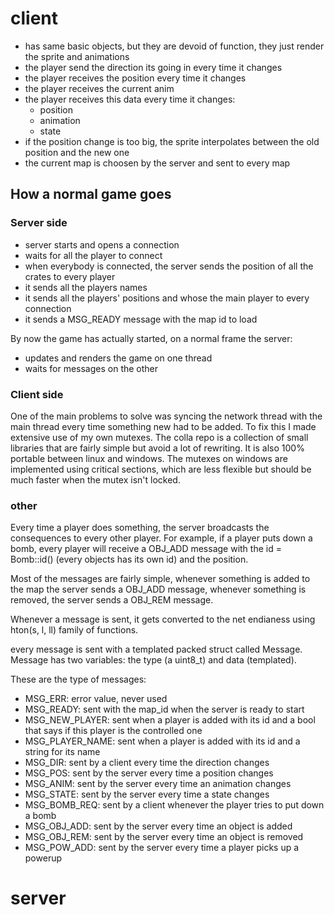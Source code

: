 # client
- has same basic objects, but they are devoid of function, 
  they just render the sprite and animations
- the player send the direction its going in every time it changes
- the player receives the position every time it changes
- the player receives the current anim
- the player receives this data every time it changes:
  - position
  - animation
  - state
- if the position change is too big, the sprite interpolates between 
  the old position and the new one
- the current map is choosen by the server and sent to every map


## How a normal game goes

### Server side
- server starts and opens a connection
- waits for all the player to connect
- when everybody is connected, the server sends the position of all 
  the crates to every player
- it sends all the players names
- it sends all the players' positions and whose the main player 
  to every connection
- it sends a MSG_READY message with the map id to load

By now the game has actually started, on a normal frame the server:
- updates and renders the game on one thread
- waits for messages on the other

### Client side

One of the main problems to solve was syncing the network
thread with the main thread every time something new had to be added.
To fix this I made extensive use of my own mutexes.
The colla repo is a collection of small libraries that are fairly simple
but avoid a lot of rewriting. It is also 100% portable between linux and
windows. The mutexes on windows are implemented using critical sections, which are less
flexible but should be much faster when the mutex isn't locked. 

### other

Every time a player does something, the server broadcasts the 
consequences to every other player.
For example, if a player puts down a bomb, every player will 
receive a OBJ_ADD message with the id = Bomb::id() (every objects has
its own id) and the position.

Most of the messages are fairly simple, whenever something is added to
the map the server sends a OBJ_ADD message, whenever something is 
removed, the server sends a OBJ_REM message.

Whenever a message is sent, it gets converted to the net endianess using
hton(s, l, ll) family of functions.

every message is sent with a templated packed struct called Message.
Message has two variables: the type (a uint8_t) and data (templated).

These are the type of messages:
- MSG_ERR: error value, never used
- MSG_READY: sent with the map_id when the server is ready to start
- MSG_NEW_PLAYER: sent when a player is added with its id and a bool
  that says if this player is the controlled one
- MSG_PLAYER_NAME: sent when a player is added with its id and a string for its name
- MSG_DIR: sent by a client every time the direction changes
- MSG_POS: sent by the server every time a position changes
- MSG_ANIM: sent by the server every time an animation changes
- MSG_STATE: sent by the server every time a state changes
- MSG_BOMB_REQ: sent by a client whenever the player tries to put down
  a bomb
- MSG_OBJ_ADD: sent by the server every time an object is added
- MSG_OBJ_REM: sent by the server every time an object is removed
- MSG_POW_ADD: sent by the server every time a player picks up a powerup

# server